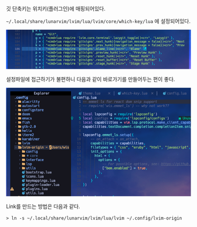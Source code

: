 
깃 단축키는 위치키(플러그인)에 매핑되어있다.

`~/.local/share/lunarvim/lvim/lua/lvim/core/which-key/lua` 에 설정되어있다.

![gl설정값](./git_shorcut1.png)

설정파일에 접근하기가 불편하니 다음과 같이 바로가기를 만들어두는 편이 좋다.

![lvim설정바로가기](./git_shorcut2.png)

Link를 만드는 방법은 다음과 같다.

```shell
> ln -s ~/.local/share/lunarvim/lvim/lua/lvim ~/.config/lvim-origin
```
